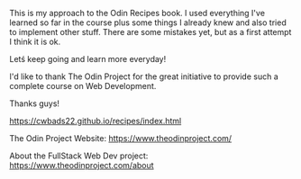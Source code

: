 This is my approach to the Odin Recipes book. I used everything I've learned so far in the course  plus some things 
I already knew and also tried to implement other stuff.
There are some mistakes yet, but as a first attempt I think it is ok.

Letś keep going and learn more everyday!

I'd like to thank The Odin Project for the great initiative to provide such a complete course on Web Development. 

Thanks guys!

https://cwbads22.github.io/recipes/index.html



The Odin Project Website:
https://www.theodinproject.com/

About the FullStack Web Dev project:
https://www.theodinproject.com/about
